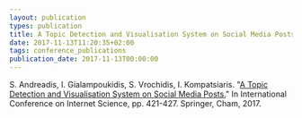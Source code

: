 ```yaml
---
layout: publication
types: publication
title: A Topic Detection and Visualisation System on Social Media Posts.
date: 2017-11-13T11:20:35+02:00
tags: conference_publications
publication_date: 2017-11-13T00:00:00
---
```

S. Andreadis, I. Gialampoukidis, S. Vrochidis, I. Kompatsiaris. "[A Topic Detection and Visualisation System on Social Media Posts.](https://www.researchgate.net/publication/320761971_A_Topic_Detection_and_Visualisation_System_on_Social_Media_Posts)" In International Conference on Internet Science, pp. 421-427. Springer, Cham, 2017.